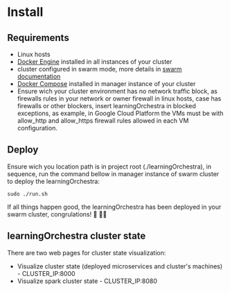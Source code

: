 # Install

## Requirements

* Linux hosts
* [Docker Engine](https://docs.docker.com/engine/install/) installed in all 
instances of your cluster
* cluster configured in swarm mode, more details in 
[swarm documentation](https://docs.docker.com/engine/swarm/swarm-tutorial/create-swarm/)
* [Docker Compose](https://docs.docker.com/compose/install/) installed in 
manager instance of your cluster
* Ensure wich your cluster environment has no network traffic block, as 
firewalls rules in your network or owner firewall in linux hosts, case has 
firewalls or other blockers, insert learningOrchestra in blocked exceptions, as
 example, in Google Cloud Platform the VMs must be with allow_http and 
 allow_https firewall rules allowed in each VM configuration.

## Deploy

Ensure wich you location path is in project root (./learningOrchestra), in 
sequence, run the command bellow in manager instance of swarm cluster to deploy
 the learningOrchestra:
```
sudo ./run.sh
```
If all things happen good, the learningOrchestra has been deployed in your 
swarm cluster, congrulations! 🥳 👏👏

## learningOrchestra cluster state
There are two web pages for cluster state visualization:

* Visualize cluster state (deployed microservices and cluster's machines) - 
CLUSTER_IP:8000
* Visualize spark cluster state - CLUSTER_IP:8080

